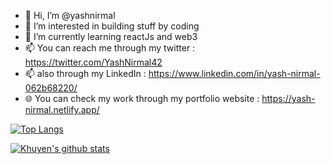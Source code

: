 - 👋 Hi, I’m @yashnirmal
- 👀 I’m interested in building stuff by coding
- 🌱 I’m currently learning reactJs and web3
- 📫 You can reach me through my twitter : https://twitter.com/YashNirmal42
- 📫 also through my LinkedIn : https://www.linkedin.com/in/yash-nirmal-062b68220/
- 🌐 You can check my work through my portfolio website : https://yash-nirmal.netlify.app/

[![Top Langs](https://github-readme-stats.vercel.app/api/top-langs/?username=yashnirmal)](https://github.com/yashnirmal/github-readme-stats)

[![Khuyen's github stats](https://github-readme-stats.vercel.app/api?username=yashnirmal&count_private=true&show_icons=true&theme=radical&hide_rank=false)](https://github.com/yashnirmal/github-readme-stats)
